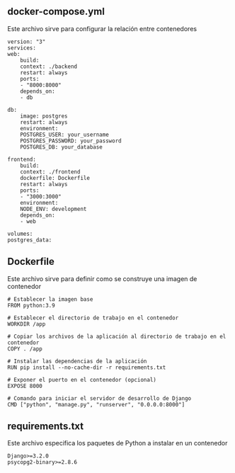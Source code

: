 ## docker-compose.yml
Este archivo sirve para configurar la relación entre contenedores

    version: "3"
    services:
    web:
        build: 
        context: ./backend
        restart: always
        ports:
        - "8000:8000"
        depends_on:
        - db

    db:
        image: postgres
        restart: always
        environment:
        POSTGRES_USER: your_username
        POSTGRES_PASSWORD: your_password
        POSTGRES_DB: your_database

    frontend:
        build:
        context: ./frontend
        dockerfile: Dockerfile
        restart: always
        ports:
        - "3000:3000"
        environment:
        NODE_ENV: development
        depends_on:
        - web

    volumes:
    postgres_data:


## Dockerfile
Este archivo sirve para definir como se construye una imagen de contenedor

    # Establecer la imagen base
    FROM python:3.9

    # Establecer el directorio de trabajo en el contenedor
    WORKDIR /app

    # Copiar los archivos de la aplicación al directorio de trabajo en el contenedor
    COPY . /app

    # Instalar las dependencias de la aplicación
    RUN pip install --no-cache-dir -r requirements.txt

    # Exponer el puerto en el contenedor (opcional)
    EXPOSE 8000

    # Comando para iniciar el servidor de desarrollo de Django
    CMD ["python", "manage.py", "runserver", "0.0.0.0:8000"]


## requirements.txt
Este archivo especifica los paquetes de Python a instalar en un contenedor

    Django>=3.2.0
    psycopg2-binary>=2.8.6

